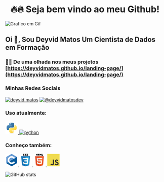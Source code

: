 <h1 align="center">🔥🔥 Seja bem vindo ao meu Github!</h1>

<img src="https://miro.medium.com/v2/resize:fit:1400/1*dgSHu7PcxlpGYuu7RHt-nQ.gif" alt="Grafico em Gif">

<h2>Oi 👋, Sou Deyvid Matos Um Cientista de Dados em Formação</h2>

### 👨‍💻 De uma olhada nos meus projetos [https://deyvidmatos.github.io/landing-page/](https://deyvidmatos.github.io/landing-page/)

<h3 align="left">Minhas Redes Sociais</h3>
<p align="left">
<a href="https://linkedin.com/in/deyvid matos" target="blank"><img align="center" src="https://raw.githubusercontent.com/rahuldkjain/github-profile-readme-generator/master/src/images/icons/Social/linked-in-alt.svg" alt="deyvid matos" height="30" width="40" /></a>
<a href="https://medium.com/@deyvidmatosdev" target="blank"><img align="center" src="https://raw.githubusercontent.com/rahuldkjain/github-profile-readme-generator/master/src/images/icons/Social/medium.svg" alt="@deyvidmatosdev" height="30" width="40" /></a>
</p>

<h3 aling="left">Uso atualmente:</h3>
<p><a href="https://www.python.org" target="_blank" rel="noreferrer"> <img src="https://raw.githubusercontent.com/devicons/devicon/master/icons/python/python-original.svg" alt="python" width="40" height="40"/> </a>
<a href="https://icon-icons.com/pt/icone/jupyter-aplicação/161280" target="_blank" rel="noreferrer"> <img src="https://cdn.icon-icons.com/icons2/2667/PNG/512/jupyter_app_icon_161280.png" alt="python" width="40" height="40"/> </a></p>

<h3 align="left">Conheço também:</h3>
<p align="left"> <a href="https://www.cprogramming.com/" target="_blank" rel="noreferrer"> <img src="https://raw.githubusercontent.com/devicons/devicon/master/icons/c/c-original.svg" alt="c" width="40" height="40"/> </a> <a href="https://www.w3schools.com/css/" target="_blank" rel="noreferrer"> <img src="https://raw.githubusercontent.com/devicons/devicon/master/icons/css3/css3-original-wordmark.svg" alt="css3" width="40" height="40"/> </a> <a href="https://www.w3.org/html/" target="_blank" rel="noreferrer"> <img src="https://raw.githubusercontent.com/devicons/devicon/master/icons/html5/html5-original-wordmark.svg" alt="html5" width="40" height="40"/> </a> <a href="https://developer.mozilla.org/en-US/docs/Web/JavaScript" target="_blank" rel="noreferrer"> <img src="https://raw.githubusercontent.com/devicons/devicon/master/icons/javascript/javascript-original.svg" alt="javascript" width="40" height="40"/> </a></p>


![GitHub stats](https://github-readme-stats.vercel.app/api?username=deyvidMatos&show_icons=true) 

